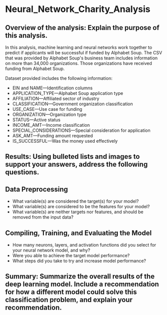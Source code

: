 # Neural_Network_Charity_Analysis
## Overview of the analysis: Explain the purpose of this analysis.

In this analysis, machine learning and neural networks work together to predict if applicants will be successful if funded by Alphabet Soup. The CSV that was provided by Alphabet Soup's business team includes information on more than 34,000 organizations. Those organizations have received funding from Alphabet Soup.

Dataset provided includes the following information: 

* EIN and NAME—Identification columns
* APPLICATION_TYPE—Alphabet Soup application type
* AFFILIATION—Affiliated sector of industry
* CLASSIFICATION—Government organization classification
* USE_CASE—Use case for funding
* ORGANIZATION—Organization type
* STATUS—Active status
* INCOME_AMT—Income classification
* SPECIAL_CONSIDERATIONS—Special consideration for application
* ASK_AMT—Funding amount requested
* IS_SUCCESSFUL—Was the money used effectively

## Results: Using bulleted lists and images to support your answers, address the following questions.

## Data Preprocessing
* What variable(s) are considered the target(s) for your model?
* What variable(s) are considered to be the features for your model?
* What variable(s) are neither targets nor features, and should be removed from the input data?

## Compiling, Training, and Evaluating the Model
* How many neurons, layers, and activation functions did you select for your neural network model, and why?
* Were you able to achieve the target model performance?
* What steps did you take to try and increase model performance?

## Summary: Summarize the overall results of the deep learning model. Include a recommendation for how a different model could solve this classification problem, and explain your recommendation.
